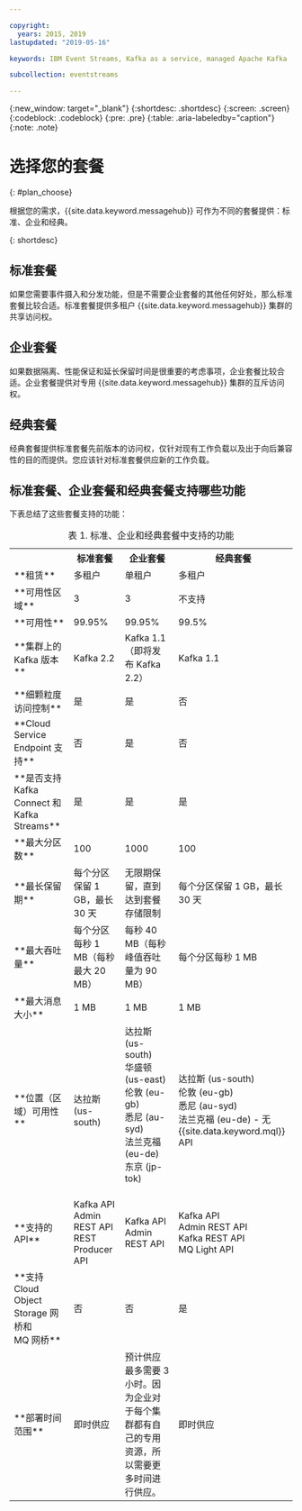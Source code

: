 ```yaml
---

copyright:
  years: 2015, 2019
lastupdated: "2019-05-16"

keywords: IBM Event Streams, Kafka as a service, managed Apache Kafka

subcollection: eventstreams

---
```


{:new_window: target="_blank"}
{:shortdesc: .shortdesc}
{:screen: .screen}
{:codeblock: .codeblock}
{:pre: .pre}
{:table: .aria-labeledby="caption"}
{:note: .note}

# 选择您的套餐 
{: #plan_choose}

根据您的需求，{{site.data.keyword.messagehub}} 可作为不同的套餐提供：标准、企业和经典。 

<!--
For information about the Classic plan, see
[Classic plan](/docs/services/EventStreams?topic=eventstreams-plan_choose_classic#plan_choose_classic).
-->
{: shortdesc}

## 标准套餐

如果您需要事件摄入和分发功能，但是不需要企业套餐的其他任何好处，那么标准套餐比较合适。标准套餐提供多租户 {{site.data.keyword.messagehub}} 集群的共享访问权。

## 企业套餐 

如果数据隔离、性能保证和延长保留时间是很重要的考虑事项，企业套餐比较合适。企业套餐提供对专用 {{site.data.keyword.messagehub}} 集群的互斥访问权。

## 经典套餐

经典套餐提供标准套餐先前版本的访问权，仅针对现有工作负载以及出于向后兼容性的目的而提供。您应该针对标准套餐供应新的工作负载。


## 标准套餐、企业套餐和经典套餐支持哪些功能

下表总结了这些套餐支持的功能：

<table>
    <caption>表 1. 标准、企业和经典套餐中支持的功能</caption>
      <tr>
	        <th></th>
		    <th>标准套餐</th>
		    <th>企业套餐</th>
		    <th>经典套餐</th>
        </tr>
		<tr>
			<td>**租赁**</td>
			<td>多租户</td>
			<td>单租户</td>
			<td>多租户</td>
		</tr>
        <tr>
			<td>**可用性区域**</td>
			<td>3</td>
			<td>3</td>
			<td>不支持</td>
		</tr>
        <tr>
			<td>**可用性**</td>
			<td>99.95%</td>
			<td>99.95%</td>
			<td>99.5%</td>
		</tr>
	  		<tr>
			<td>**集群上的 Kafka 版本**</td>
			<td>Kafka 2.2</td>
			<td>Kafka 1.1 <br/>（即将发布 Kafka 2.2）</td>
			<td>Kafka 1.1</td>
		</tr>
		<tr>
			<td>**细颗粒度访问控制**</td>
			<td>是</td>
			<td>是</td>
			<td>否</td>
		</tr>
				<tr>
			<td>**Cloud Service Endpoint 支持**</td>
			<td>否</td>
			<td>是</td>
			<td>否</td>
		</tr>
		<tr>
			<td>**是否支持 Kafka Connect 和 Kafka Streams**</td>
			<td>是</td>
			<td>是</td>
			<td>是</td>
		</tr>
		<tr>
			<td>**最大分区数**</td>
			<td>100</td>
			<td>1000</td>
			<td>100</td>
		</tr>
		<tr>
			<td>**最长保留期**</td>
			<td>每个分区保留 1 GB，最长 30 天</td>
			<td>无限期保留，直到达到套餐存储限制</td>
			<td>每个分区保留 1 GB，最长 30 天</td>
		</tr>
		<tr>
			<td>**最大吞吐量**</td>
			<td>每个分区每秒 1 MB（每秒最大 20 MB）</td>
			<td>每秒 40 MB（每秒峰值吞吐量为 90 MB）</td>
			<td>每个分区每秒 1 MB</td>
		</tr>
		<tr>
			<td>**最大消息大小**</td>
			<td>1 MB</td>
			<td>1 MB</td>
			<td>1 MB</td>
		</tr>
		<tr>
			<td>**位置（区域）可用性**</td>
			<td>达拉斯 (us-south)</br>
 </td>
			<td>达拉斯 (us-south)</br>
			华盛顿 (us-east)<br/>
			伦敦 (eu-gb)<br/>
			悉尼 (au-syd)</br>
			法兰克福 (eu-de)<br/>
			东京 (jp-tok)<br/>
			<br/>
			</td>
			<td>达拉斯 (us-south)</br>
			伦敦 (eu-gb)</br>
			悉尼 (au-syd)</br>
			法兰克福 (eu-de) - 无 {{site.data.keyword.mql}} API </td>
		</tr>
		<tr>
     	    <td>**支持的 API**</td>
			<td>Kafka API</br>
			Admin REST API<br/>
			REST Producer API</br>
		    </td>
			<td>Kafka API<br/>
			Admin REST API</td>
			<td>Kafka API</br>
			Admin REST API<br/>
			Kafka REST API</br>
			MQ Light API</br>
		    </td>
		</tr>
		</tr>
			<td>**支持 Cloud Object Storage 网桥和 <br/>
			MQ 网桥**</td>
			<td>否</td>
			<td>否</td>
			<td>是</td>
		</tr>
		<tr>
			<td>**部署时间范围**</td>
			<td>即时供应</td>
			<td>预计供应最多需要 3 小时。因为企业对于每个集群都有自己的专用资源，所以需要更多时间进行供应。</td>
			<td>即时供应</td>
		</tr>

</table>




<!--
## {{site.data.keyword.Bluemix_notm}} Public environment
{: notoc}

{{site.data.keyword.Bluemix_notm}} Public provides an
economical public cloud service where you pay for what you use and share infrastructure with
others.

In {{site.data.keyword.Bluemix_notm}} Public, the cost of
{{site.data.keyword.messagehub}} is determined by two factors: the
number of partitions that you use and the number of messages that you send and receive. There is no
charge for message data while it is retained on the topics, but the data that each partition retains
is capped at 1 GB.

For more information, see [{{site.data.keyword.Bluemix_notm}} Public ![External link icon](../../icons/launch-glyph.svg "External link icon")](https://www.ibm.com/cloud-computing/bluemix/public){:new_window}.
-->

